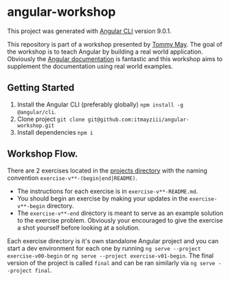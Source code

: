# angular-workshop
This project was generated with [Angular CLI](https://github.com/angular/angular-cli) version 9.0.1.

This repository is part of a workshop presented by [Tommy May](https://twitter.com/iTMayzIII).
The goal of the workshop is to teach Angular by building a real world application. Obviously the [Angular documentation](https://angular.io/docs)
is fantastic and this workshop aims to supplement the documentation using real world examples.

## Getting Started
1. Install the Angular CLI (preferably globally) `npm install -g @angular/cli`.
2. Clone project `git clone git@github.com:itmayziii/angular-workshop.git`
3. Install dependencies `npm i`

## Workshop Flow.
There are 2 exercises located in the [projects directory](/projects) with the naming convention `exercise-v**-(begin|end|README)`.
* The instructions for each exercise is in `exercise-v**-README.md`.
* You should begin an exercise by making your updates in the `exercise-v**-begin` directory.
* The `exercise-v**-end` directory is meant to serve as an example solution to the exercise problem. Obviously your encouraged to
give the exercise a shot yourself before looking at a solution.

Each exercise directory is it's own standalone Angular project and you can start a dev environment for each one
by running `ng serve --project exercise-v00-begin` or `ng serve --project exercise-v01-begin`. The final version of
the project is called `final` and can be ran similarly via `ng serve --project final`. 
